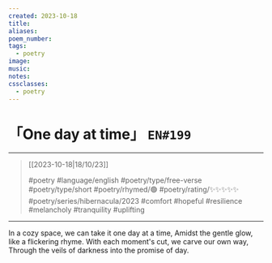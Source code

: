 ```yaml
---
created: 2023-10-18
title:
aliases:
poem_number:
tags:
  - poetry
image:
music:
notes:
cssclasses:
  - poetry
---
```

# 「One day at time」 `EN#199`

---

> [[2023-10-18|18/10/23]]
> 
> #poetry 
> #language/english 
> #poetry/type/free-verse #poetry/type/short 
> #poetry/rhymed/🟢 
> #poetry/rating/✨✨✨✨✨ 
> #poetry/series/hibernacula/2023 #comfort #hopeful #resilience #melancholy #tranquility #uplifting 

---

In a cozy space, we can take it one day at a time,
Amidst the gentle glow, like a flickering rhyme.
With each moment's cut, we carve our own way,
Through the veils of darkness into the promise of day.